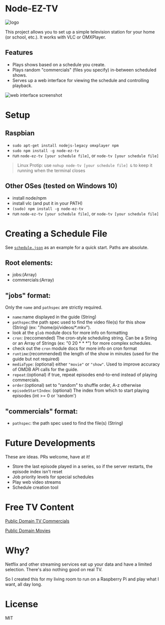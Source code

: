 # Node-EZ-TV
![logo](https://fenwick67.github.io/img/node-ez-tv%20logo.PNG)

This project allows you to set up a simple television station for your home (or school, etc.).  It works with VLC or OMXPlayer.
## Features
* Plays shows based on a schedule you create.
* Plays random "commercials" (files you specify) in-between scheduled shows.
* Serves up a web interface for viewing the schedule and controlling playback.

![web interface screenshot](https://fenwick67.github.io/img/node-ez-tv%20capture.PNG)

# Setup 
## Raspbian
* `sudo apt-get install nodejs-legacy omxplayer npm`
* `sudo npm install -g node-ez-tv`
* run `node-ez-tv [your schedule file]`, or  `node-tv [your schedule file]`

> Linux Protip: use `nohup node-tv [your schedule file] &` to keep it running when the terminal closes

## Other OSes (tested on Windows 10)
* install node/npm
* install vlc (and put it in your PATH)
* `(sudo) npm install -g node-ez-tv`
* run `node-ez-tv [your schedule file]`, or  `node-tv [your schedule file]`

# Creating a Schedule File

See [`schedule.json`](https://github.com/fenwick67/node-ez-tv/blob/master/schedule.json) as an example for a quick start.  Paths are absolute.

## Root elements:

* jobs:(Array)
* commercials:(Array)

## "jobs" format:

Only the `name` and `pathspec` are strictly required.

* `name`:name displayed in the guide (String)
* `pathspec`:the path spec used to find the video file(s) for this show (String) (ex: "/home/pi/videos/*.mkv").  
 * look at the `glob` module docs for more info on formatting
* `cron`: (reccomended) The cron-style scheduling string.  Can be a String or an Array of Strings (ex: "0 20 * * *") for more complex schedules.
 * check out the `cron` module docs for more info on cron format
*  `runtime`:(recommended) the length of the show in minutes (used for the guide but not required)
* `mediaType`: (optional) either `"movie"` or `"show"`.  Used to improve accuracy of OMDB API calls for the guide.
* `repeat`:(optional) if true, repeat episodes end-to-end instead of playing commercials.
* `order`:(optional) set to "random" to shuffle order, A-z otherwise
* `episodeStartIndex`: (optional) The index from which to start playing episodes (int >= 0 or 'random')

## "commercials" format:

* `pathspec`: the path spec used to find the file(s) (String)

# Future Developments
These are ideas.  PRs welcome, have at it!

* Store the last episode played in a series, so if the server restarts, the episode index isn't reset
* Job priority levels for special schedules
* Play web video streams
* Schedule creation tool

# Free TV Content
[Public Domain TV Commercials](https://archive.org/details/classic_tv_commercials)

[Public Domain Movies](https://archive.org/details/SciFi_Horror)

# Why?
Netflix and other streaming services eat up your data and have a limited selection.  There's also nothing good on real TV.

So I created this for my living room to run on a Raspberry Pi and play what I want, all day long.

# License
MIT
